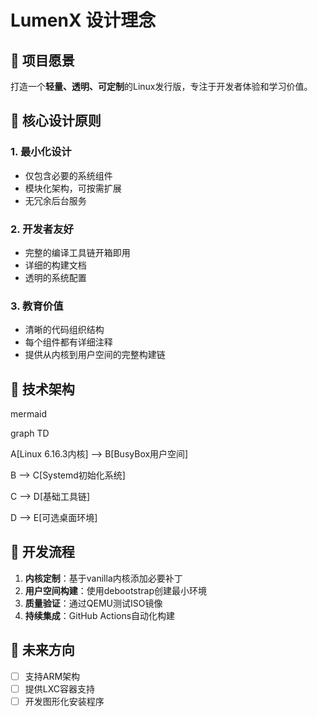 # LumenX 设计理念

## 🌟 项目愿景
打造一个**轻量、透明、可定制**的Linux发行版，专注于开发者体验和学习价值。

## 🧩 核心设计原则

### 1. 最小化设计
- 仅包含必要的系统组件
- 模块化架构，可按需扩展
- 无冗余后台服务

### 2. 开发者友好
- 完整的编译工具链开箱即用
- 详细的构建文档
- 透明的系统配置

### 3. 教育价值
- 清晰的代码组织结构
- 每个组件都有详细注释
- 提供从内核到用户空间的完整构建链

## 📐 技术架构
mermaid

graph TD

A[Linux 6.16.3内核] --> B[BusyBox用户空间]

B --> C[Systemd初始化系统]

C --> D[基础工具链]

D --> E[可选桌面环境]

## 🔄 开发流程
1. **内核定制**：基于vanilla内核添加必要补丁
2. **用户空间构建**：使用debootstrap创建最小环境
3. **质量验证**：通过QEMU测试ISO镜像
4. **持续集成**：GitHub Actions自动化构建

## 🌱 未来方向
- [ ] 支持ARM架构
- [ ] 提供LXC容器支持
- [ ] 开发图形化安装程序
